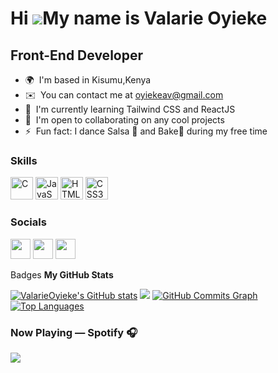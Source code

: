 Hi ![](https://user-images.githubusercontent.com/18350557/176309783-0785949b-9127-417c-8b55-ab5a4333674e.gif)My name is Valarie Oyieke
======================================================================================================================================

Front-End Developer
--------------------------

*   🌍  I'm based in Kisumu,Kenya
*   ✉️  You can contact me at [oyiekeav@gmail.com](mailto:oyiekeav@gmail.com)
*   🧠  I'm currently learning Tailwind CSS and ReactJS
*   🤝  I'm open to collaborating on any cool projects 
*   ⚡  Fun fact: I dance Salsa 💃 and Bake🥧 during my free time

### Skills 
<p align="left">
<a href="https://docs.microsoft.com/en-us/cpp/?view=msvc-170" target="_blank" rel="noreferrer"><img src="https://raw.githubusercontent.com/danielcranney/readme-generator/main/public/icons/skills/c-colored.svg" width="36" height="36" alt="C" /></a>
<a href="https://developer.mozilla.org/en-US/docs/Web/JavaScript" target="_blank" rel="noreferrer"><img src="https://raw.githubusercontent.com/danielcranney/readme-generator/main/public/icons/skills/javascript-colored.svg" width="36" height="36" alt="JavaScript" /></a>
<a href="https://developer.mozilla.org/en-US/docs/Glossary/HTML5" target="_blank" rel="noreferrer"><img src="https://raw.githubusercontent.com/danielcranney/readme-generator/main/public/icons/skills/html5-colored.svg" width="36" height="36" alt="HTML5" /></a>
<a href="https://www.w3.org/TR/CSS/#css" target="_blank" rel="noreferrer"><img src="https://raw.githubusercontent.com/danielcranney/readme-generator/main/public/icons/skills/css3-colored.svg" width="36" height="36" alt="CSS3" /></a>
</p>

 ### Socials
                  
                  
 <p align="left">
                          
 <a href="https://www.codepen.io/Valarie-Oyieke" target="_blank" rel="noreferrer"><img src="https://raw.githubusercontent.com/danielcranney/readme-generator/main/public/icons/socials/codepen.svg" width="32" height="32" /></a>  <a href="https://www.github.com/ValarieOyieke" target="_blank" rel="noreferrer"><img src="https://raw.githubusercontent.com/danielcranney/readme-generator/main/public/icons/socials/github.svg" width="32" height="32" /></a>   <a href="https://www.twitter.com/valoyieke" target="_blank" rel="noreferrer"><img src="https://raw.githubusercontent.com/danielcranney/readme-generator/main/public/icons/socials/twitter.svg" width="32" height="32" /></a></p>

Badges
<b>My GitHub Stats</b>

 <a href="http://www.github.com/ValarieOyieke"><img src="https://github-readme-stats.vercel.app/api?username=ValarieOyieke&show_icons=true&hide=&count_private=true&title_color=0891b2&text_color=ffffff&icon_color=0891b2&bg_color=1c1917&hide_border=true&show_icons=true" alt="ValarieOyieke's GitHub stats" /></a>
 <a href="http://www.github.com/ValarieOyieke"><img
                  src="https://github-readme-streak-stats.herokuapp.com/?user=ValarieOyieke&stroke=ffffff&background=1c1917&ring=0891b2&fire=0891b2&currStreakNum=ffffff&currStreakLabel=0891b2&sideNums=ffffff&sideLabels=ffffff&dates=ffffff&hide_border=true" /></a>
<a href="http://www.github.com/ValarieOyieke"><img src="https://activity-graph.herokuapp.com/graph?username=ValarieOyieke&bg_color=1c1917&color=ffffff&line=0891b2&point=ffffff&area_color=1c1917&area=true&hide_border=true&custom_title=GitHub%20Commits%20Graph" alt="GitHub Commits Graph" /></a><a href="https://github.com/ValarieOyieke" align="left"><img src="https://github-readme-stats.vercel.app/api/top-langs/?username=ValarieOyieke&langs_count=10&title_color=0891b2&text_color=ffffff&icon_color=0891b2&bg_color=1c1917&hide_border=true&locale=en&custom_title=Top%20%Languages" alt="Top Languages" /></a>    


### Now Playing — Spotify 🎧
<p>
 <a href="https://spotify-github-profile.vercel.app/api/view?uid=h5rzv682x5w29ouq4zqhx91mc&redirect=true">
<img src="https://spotify-github-profile.vercel.app/api/view.svg?uid=h5rzv682x5w29ouq4zqhx91mc&cover_image=true&theme=novatorem&show_offline=false&bar_color=53b14f&bar_color_cover=true">
</a>
</p>

 
